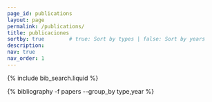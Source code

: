 ```yaml
---
page_id: publications
layout: page
permalink: /publications/
title: publicaciones
sortby: true        # true: Sort by types | false: Sort by years
description: 
nav: true
nav_order: 1
---
```


{% include bib_search.liquid %}

<div class="publications">

{% bibliography -f papers --group_by type,year %}

</div>
